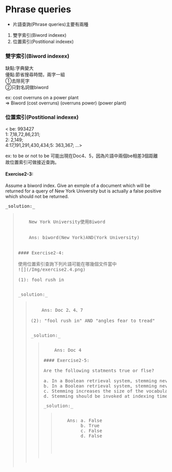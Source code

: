 # Phrase queries
* 片語查詢(Phrase queries)主要有兩種


1. 雙字索引(Biword indexex)
2. 位置索引(Postitional indexex)

### 雙字索引(Biword indexex)

缺點:字典變大<br>優點:節省搜尋時間，兩字一組<br>①去除死字<br>②只對名詞做biword

ex: cost overruns on a power plant<br>
=> Biword (cost overruns) (overruns power) (power plant)

### 位置索引(Postitional indexex)

< be: 993427 <br> 1: 7,18,72,86,231;<br>2: 2,149;<br>4:17,191,291,430,434;5: 363,367; ...>

ex: to be or not to be 可能出現在Doc4、5，因為片語中兩個be相差3個距離<br>
故位置索引可做接近查詢。

#### Exercise2-3:

Assume a biword index. Give an exmple of a document which will be returned for a query of New York University but is actually a false positive which should not be returned.

<pre>_solution:_<blockquote>
    New York University使用Biword
    <br>
    Ans: biword(New York)AND(York University)
    
    
#### Exercise2-4:

使用位置索引查詢下列片語可能在哪幾個文件當中
![](/Img/exercise2.4.png)

(1): fool rush in

<pre>_solution:_<blockquote>
    Ans: Doc 2、4、7
    
(2): "fool rush in" AND "angles fear to tread"

<pre>_solution:_<blockquote>
    Ans: Doc 4

#### Exercise2-5:

Are the following statments true or flse?<br>
a. In a Boolean retrieval system, stemming never lowers precision.
b. In a Boolean retrieval system, stemming never lowers recall.
c. Stemming increases the size of the vocabulary.
d. Stemming should be invoked at indexing time but not while processing a query.
<pre>_solution:_<blockquote>
    Ans: a. False
         b. True
         c. False
         d. False
